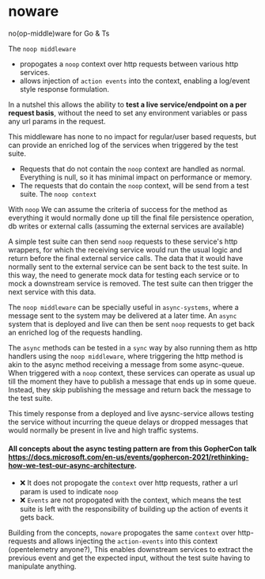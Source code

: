 # noware
no(op-middle)ware for Go &amp; Ts

The `noop middleware` 
- propogates a `noop` context over http requests between various http services. 
- allows injection of `action events` into the context, enabling a log/event style response formulation.

In a nutshel this allows the ability to **test a live service/endpoint on a per request basis**, without the need to set any environment variables
or pass any url params in the request.

This middleware has none to no impact for regular/user based requests, but can provide an enriched log of the services when triggered by the test suite.

- Requests that do not contain the `noop` context are handled as normal. Everything is null, so it has minimal impact on performance or memory.
- The requests that do contain the `noop` context, will be send from a test suite. The `noop context` 

With `noop` We can assume the criteria of success for the method as everything it would normally done up till the final file persistence operation, db writes or external calls (assuming the external services are available)

A simple test suite can then send `noop` requests to these service's http wrappers, for which the receiving service would run the usual logic and return before the final external service calls.
The data that it would have normally sent to the external service can be sent back to the test suite. In this way, the need to generate mock data for testing each service or to mock a downstream service 
is removed. The test suite can then trigger the next service with this data.

The `noop middleware` can be specially useful in `async-systems`, where a message sent to the system may be delivered at a later time.
An `async` system that is deployed and live can then be sent `noop` requests to get back an enriched log of the requests handling.

The `async` methods can be tested in a `sync` way by also running them as http handlers using the `noop middleware`, 
where triggering the http method is akin to the async method receiving a message from some async-queue. 
When triggered with a `noop` context, these services can operate as usual up till the moment they have to publish a message that ends up in some queue. 
Instead, they skip publishing the message and return back the message to the test suite.

This timely response from a deployed and live aysnc-service allows testing the service without incurring the queue delays or dropped messages 
that would normally be present in live and high traffic systems. 


#### All concepts about the async testing pattern are from this GopherCon talk https://docs.microsoft.com/en-us/events/gophercon-2021/rethinking-how-we-test-our-async-architecture. 

- ❌ It does not propogate the `context` over http requests, rather a url param is used to indicate `noop`
- ❌ `Events` are not propogated with the context, which means the test suite is left with the responsibility of building up the action of events it gets back.

Building from the concepts, `noware` propogates the same `context` over http-requests and allows injecting the `action-events` into this context (opentelemetry anyone?), This enables downstream services to extract the previous event and get the expected input, without the test suite having to manipulate anything.
